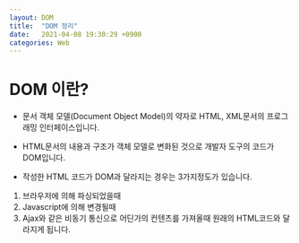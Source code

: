 ```yaml
---
layout: DOM
title:  "DOM 정리"
date:   2021-04-08 19:30:29 +0900
categories: Web
---
```


# DOM 이란?

- 문서 객체 모델(Document Object Model)의 약자로 HTML, XML문서의 프로그래밍 인터페이스입니다. 
- HTML문서의 내용과 구조가 객체 모델로 변화된 것으로  개발자 도구의 코드가 DOM입니다.

- 작성한 HTML 코드가 DOM과 달라지는 경우는 3가지정도가 있습니다.
1. 브라우저에 의해 파싱되었을때
2. Javascript에 의해 변경될때
3. Ajax와 같은 비동기 통신으로 어딘가의 컨텐츠를 가져올때 원래의 HTML코드와 달라지게 됩니다.


